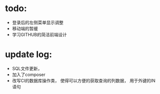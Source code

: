 # todo:
+ 登录后的左侧菜单显示调整
+ 移动端的暂缓
+ 学习GITHUB的简洁前端设计


# update log:
+ SQL文件更新，
+ 加入了composer
+ 改写CI的数据库操作类， 使得可以方便的获取查询的列数据， 用于外键的IN语句
